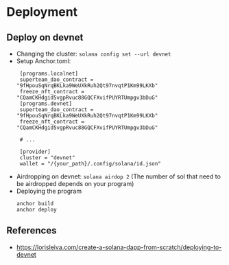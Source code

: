 # Deployment

## Deploy on devnet

- Changing the cluster: `solana config set --url devnet`
- Setup Anchor.toml:
     ```
      [programs.localnet]
      superteam_dao_contract = "9fHpouSqNrqBKLka9WeUXkRuh2Qt97nvqtP1Km99LKXb"
      freeze_nft_contract = "CQamCKHdgid5vgpRvuc88GQCFXvifPUYRTUmpgv3bDuG"
      [programs.devnet]
      superteam_dao_contract = "9fHpouSqNrqBKLka9WeUXkRuh2Qt97nvqtP1Km99LKXb"
      freeze_nft_contract = "CQamCKHdgid5vgpRvuc88GQCFXvifPUYRTUmpgv3bDuG"
      
      # ...
      
      [provider]
      cluster = "devnet"
      wallet = "/{your_path}/.config/solana/id.json"
     ```
- Airdropping on devnet: `solana airdop 2` (The number of sol that need to be airdropped depends on your program)
- Deploying the program
  ```
  anchor build
  anchor deploy
  ```
## References
- https://lorisleiva.com/create-a-solana-dapp-from-scratch/deploying-to-devnet